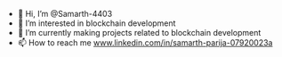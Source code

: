 - 👋 Hi, I’m @Samarth-4403
- 👀 I’m interested in blockchain development
- 🌱 I’m currently making projects related to blockchain development
- 📫 How to reach me www.linkedin.com/in/samarth-parija-07920023a

<!---
Samarth-4403/Samarth-4403 is a ✨ special ✨ repository because its `README.md` (this file) appears on your GitHub profile.
You can click the Preview link to take a look at your changes.
--->
